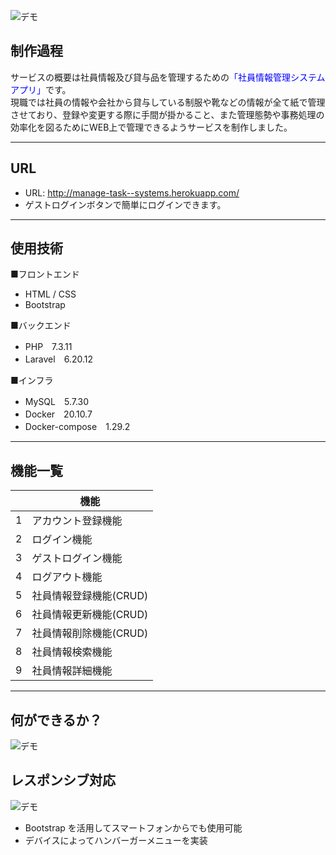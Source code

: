 ![デモ](https://github.com/task77/my_app/blob/master/%E3%82%B9%E3%82%AF%E3%83%AA%E3%83%BC%E3%83%B3%E3%82%B7%E3%83%A7%E3%83%83%E3%83%88%202021-08-16%209.09.46.png)

## 制作過程
サービスの概要は社員情報及び貸与品を管理するための<span style="color: blue; ">「社員情報管理システムアプリ」</span>です。  
現職では社員の情報や会社から貸与している制服や靴などの情報が全て紙で管理させており、登録や変更する際に手間が掛かること、また管理態勢や事務処理の効率化を図るためにWEB上で管理できるようサービスを制作しました。
***
## URL
 
- URL: http://manage-task--systems.herokuapp.com/
- ゲストログインボタンで簡単にログインできます。
 
***
## 使用技術
■フロントエンド
- HTML / CSS 
- Bootstrap
 
■バックエンド
- PHP　7.3.11
- Laravel　6.20.12  
 
■インフラ 
- MySQL　5.7.30
- Docker　20.10.7
- Docker-compose　1.29.2

***
## 機能一覧
|      |  機能  |
| ---- | ---- |
|  1  |  アカウント登録機能  |
|  2  |  ログイン機能  |
|  3  |  ゲストログイン機能  |
|  4  |  ログアウト機能  |
|  5  |  社員情報登録機能(CRUD)   |
|  6  |  社員情報更新機能(CRUD)   |
|  7  |  社員情報削除機能(CRUD)   |
|  8  |  社員情報検索機能   |
|  9  |  社員情報詳細機能   |
 
***
## 何ができるか？
![デモ](https://github.com/task77/my_app/blob/master/%E3%82%B9%E3%82%AF%E3%83%AA%E3%83%BC%E3%83%B3%E3%82%B7%E3%83%A7%E3%83%83%E3%83%88%202021-08-16%2017.31.55.png)

## レスポンシブ対応
![デモ](https://github.com/task77/my_app/blob/master/f422f6323b9613d17bfe9cb345f45627.gif)　
- Bootstrap を活用してスマートフォンからでも使用可能
- デバイスによってハンバーガーメニューを実装
